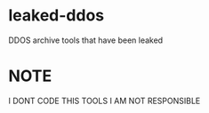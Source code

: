 # leaked-ddos
DDOS archive tools that have been leaked

# NOTE
I DONT CODE THIS TOOLS
I AM NOT RESPONSIBLE
